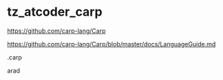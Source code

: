 # tz_atcoder_carp

https://github.com/carp-lang/Carp

https://github.com/carp-lang/Carp/blob/master/docs/LanguageGuide.md

.carp

arad
